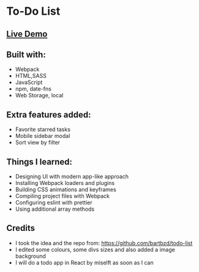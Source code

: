 # To-Do List

## [Live Demo](https://to-do-app-tonybaldev.netlify.app)

## Built with:

- Webpack
- HTML,SASS
- JavaScript
- npm, date-fns
- Web Storage, local

## Extra features added:

- Favorite starred tasks
- Mobile sidebar modal
- Sort view by filter

## Things I learned:

- Designing UI with modern app-like approach
- Installing Webpack loaders and plugins
- Building CSS animations and keyframes
- Compiling project files with Webpack
- Configuring eslint with prettier
- Using additional array methods

## Credits

- I took the idea and the repo from: https://github.com/bartbzd/todo-list
- I edited some colours, some divs sizes and also added a image background
- I will do a todo app in React by miselft as soon as I can


